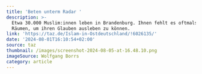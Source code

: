 ```yaml
---
title: 'Beten unterm Radar '
description: >-
  Etwa 30.000 Mus­li­m:in­nen leben in Brandenburg. Ihnen fehlt es oftmals an
  Räumen, um ihren Glauben ausleben zu können.
link: 'https://taz.de/Islam-in-Ostdeutschland/!6026135/'
date: '2024-08-01T16:10:54+02:00'
source: taz
thumbnail: /images/screenshot-2024-08-05-at-16.48.10.png
imageSource: Wolfgang Borrs
category: article
---
```


